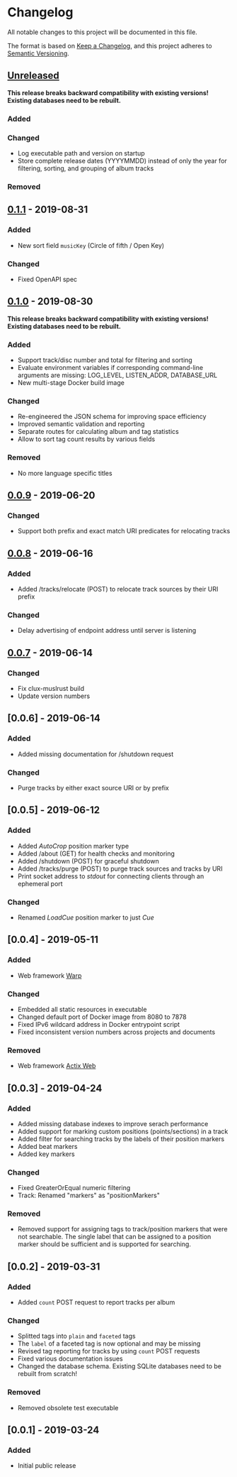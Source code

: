 # Changelog
All notable changes to this project will be documented in this file.

The format is based on [Keep a Changelog](https://keepachangelog.com/en/1.1.0/),
and this project adheres to [Semantic Versioning](https://semver.org/spec/v2.0.0.html).

## [Unreleased]

**This release breaks backward compatibility with existing versions! Existing databases need to be rebuilt.**

### Added

### Changed

- Log executable path and version on startup
- Store complete release dates (YYYYMMDD) instead of only the year for filtering, sorting, and grouping of album tracks

### Removed

## [0.1.1] - 2019-08-31

### Added

- New sort field `musicKey` (Circle of fifth / Open Key)

### Changed

- Fixed OpenAPI spec

## [0.1.0] - 2019-08-30

**This release breaks backward compatibility with existing versions! Existing databases need to be rebuilt.**

### Added

- Support track/disc number and total for filtering and sorting
- Evaluate environment variables if corresponding command-line arguments are missing: LOG_LEVEL, LISTEN_ADDR, DATABASE_URL
- New multi-stage Docker build image

### Changed

- Re-engineered the JSON schema for improving space efficiency
- Improved semantic validation and reporting
- Separate routes for calculating album and tag statistics
- Allow to sort tag count results by various fields

### Removed

- No more language specific titles

## [0.0.9] - 2019-06-20

### Changed

- Support both prefix and exact match URI predicates for relocating tracks

## [0.0.8] - 2019-06-16

### Added

- Added /tracks/relocate (POST) to relocate track sources by their URI prefix

### Changed

- Delay advertising of endpoint address until server is listening

## [0.0.7] - 2019-06-14

### Changed

- Fix clux-muslrust build
- Update version numbers

## [0.0.6] - 2019-06-14

### Added

- Added missing documentation for /shutdown request

### Changed

- Purge tracks by either exact source URI or by prefix

## [0.0.5] - 2019-06-12

### Added

- Added *AutoCrop* position marker type
- Added /about (GET) for health checks and monitoring
- Added /shutdown (POST) for graceful shutdown
- Added /tracks/purge (POST) to purge track sources and tracks by URI
- Print socket address to *stdout* for connecting clients through an ephemeral port

### Changed

- Renamed *LoadCue* position marker to just *Cue*

## [0.0.4] - 2019-05-11

### Added

- Web framework [Warp](https://github.com/seanmonstar/warp)

### Changed

- Embedded all static resources in executable
- Changed default port of Docker image from 8080 to 7878
- Fixed IPv6 wildcard address in Docker entrypoint script
- Fixed inconsistent version numbers across projects and documents

### Removed

- Web framework [Actix Web](https://github.com/actix/actix-web)

## [0.0.3] - 2019-04-24

### Added

- Added missing database indexes to improve serach performance
- Added support for marking custom positions (points/sections) in a track
- Added filter for searching tracks by the labels of their position markers
- Added beat markers
- Added key markers

### Changed

- Fixed GreaterOrEqual numeric filtering
- Track: Renamed "markers" as "positionMarkers"

### Removed

- Removed support for assigning tags to track/position markers that
  were not searchable. The single label that can be assigned to a position
  marker should be sufficient and is supported for searching.

## [0.0.2] - 2019-03-31

### Added

- Added `count` POST request to report tracks per album

### Changed

- Splitted tags into `plain` and `faceted` tags
- The `label` of a faceted tag is now optional and may be missing
- Revised tag reporting for tracks by using `count` POST requests
- Fixed various documentation issues
- Changed the database schema. Existing SQLite databases need to be rebuilt from scratch!

### Removed

- Removed obsolete test executable

## [0.0.1] - 2019-03-24

### Added

- Initial public release

[Unreleased]: https://gitlab.com/uklotzde/aoide-rs/compare/v0.1.1...development
[0.1.1]: https://gitlab.com/uklotzde/aoide-rs/releases/v0.1.1
[0.1.0]: https://gitlab.com/uklotzde/aoide-rs/releases/v0.1.0
[0.0.9]: https://gitlab.com/uklotzde/aoide-rs/releases/v0.0.9
[0.0.8]: https://gitlab.com/uklotzde/aoide-rs/releases/v0.0.8
[0.0.7]: https://gitlab.com/uklotzde/aoide-rs/releases/v0.0.7
